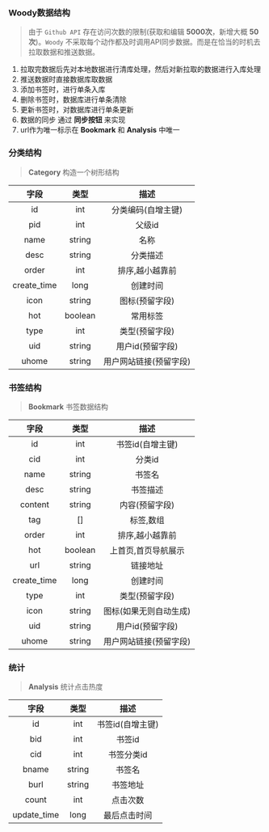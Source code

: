 ### Woody数据结构
> 由于 `Github API` 存在访问次数的限制(获取和编辑 **5000次**，新增大概 **50次**)。`Woody` 不采取每个动作都及时调用API同步数据。而是在恰当的时机去拉取数据和推送数据。

1. 拉取完数据后先对本地数据进行清库处理，然后对新拉取的数据进行入库处理
2. 推送数据时直接数据库取数据
3. 添加书签时，进行单条入库
4. 删除书签时，数据库进行单条清除
5. 更新书签时，对数据库进行单条更新
6. 数据的同步 通过 **同步按钮** 来实现
7. url作为唯一标示在 **Bookmark** 和 **Analysis** 中唯一

### 分类结构
> **Category** 构造一个树形结构

|字段|类型|描述|
|:---:|:---:|:--:|
|id|int|分类编码(自增主键)|
|pid|int|父级id|
|name|string|名称|
|desc|string|分类描述|
|order|int|排序,越小越靠前|
|create_time|long|创建时间|
|icon|string|图标(预留字段)|
|hot|boolean|常用标签|
|type|int|类型(预留字段)|
|uid|string|用户id(预留字段)|
|uhome|string|用户网站链接(预留字段)|

### 书签结构
> **Bookmark** 书签数据结构

|字段|类型|描述|
|:---:|:---:|:--:|
|id|int|书签id(自增主键)|
|cid|int|分类id|
|name|string|书签名|
|desc|string|书签描述|
|content|string|内容(预留字段)|
|tag|[]|标签,数组|
|order|int|排序,越小越靠前|
|hot|boolean|上首页,首页导航展示|
|url|string|链接地址|
|create_time|long|创建时间|
|type|int|类型(预留字段)|
|icon|string|图标(如果无则自动生成)|
|uid|string|用户id(预留字段)|
|uhome|string|用户网站链接(预留字段)|


### 统计
> **Analysis** 统计点击热度

|字段|类型|描述|
|:---:|:---:|:--:|
|id|int|书签id(自增主键)|
|bid|int|书签id|
|cid|int|书签分类id|
|bname|string|书签名|
|burl|string|书签地址|
|count|int|点击次数|
|update_time|long|最后点击时间|
